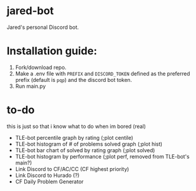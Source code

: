 # jared-bot
Jared's personal Discord bot.

# Installation guide:

1. Fork/download repo.
2. Make a .env file with `PREFIX` and `DISCORD_TOKEN` defined as the preferred prefix (default is `pqp`) and the discord bot token.
3. Run main.py

# to-do

this is just so that i know what to do when im bored (real)

- TLE-bot percentile graph by rating (;plot centile)
- TLE-bot histogram of # of problems solved graph (;plot hist)
- TLE-bot bar chart of solved by rating graph (;plot solved)
- TLE-bot histogram by performance (;plot perf, removed from TLE-bot's main?)
- Link Discord to CF/AC/CC (CF highest priority)
- Link Discord to Hurado (?)
- CF Daily Problem Generator
